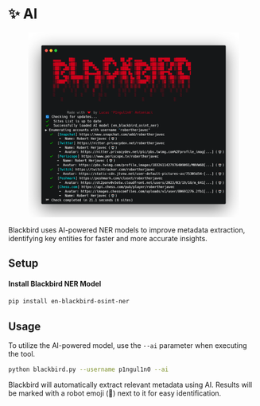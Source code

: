 # ✨ AI

<figure><img src=".gitbook/assets/blackbird_prinscreen_ai.png" alt=""><figcaption></figcaption></figure>

Blackbird uses AI-powered NER models to improve metadata extraction, identifying key entities for faster and more accurate insights.

## Setup

#### Install Blackbird NER Model

```bash
pip install en-blackbird-osint-ner
```

## Usage

To utilize the AI-powered model, use the `--ai` parameter when executing the tool.

```bash
python blackbird.py --username p1ngul1n0 --ai
```

Blackbird will automatically extract relevant metadata using AI. Results will be marked with a robot emoji (🤖) next to it for easy identification.

